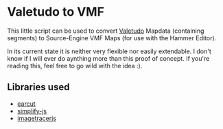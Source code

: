 # Valetudo to VMF
This little script can be used to convert [Valetudo](https://github.com/Hypfer/Valetudo) Mapdata (containing segments) to Source-Engine VMF Maps (for use with the Hammer Editor).

In its current state it is neither very flexible nor easily extendable. I don't know if I will ever do aynthing more than this proof of concept. If you're reading this, feel free to go wild with the idea :). 

## Libraries used
 - [earcut](https://github.com/mapbox/earcut)
 - [simplify-js](https://github.com/mourner/simplify-js)
 - [imagetracerjs](https://github.com/jankovicsandras/imagetracerjs)
